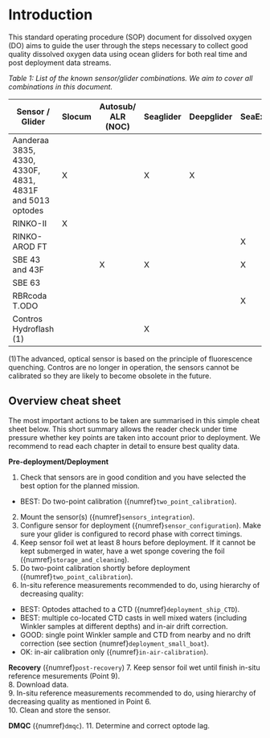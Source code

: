 # Introduction

This standard operating procedure (SOP) document for dissolved oxygen (DO) aims to guide the user through the steps necessary to collect good quality dissolved oxygen data using ocean gliders for both real time and post deployment data streams.

*Table 1: List of the known sensor/glider combinations. We aim to cover all combinations in this document.*

| Sensor / Glider  |  Slocum |  Autosub/ ALR (NOC) |  Seaglider | Deepglider  |  SeaExplorer |  Spray |  Information |
|---|---|---|---|---|---|---|---|
| Aanderaa 3835, 4330, 4330F, 4831, 4831F and 5013 optodes  | X |   | X | X |   |   | [Link](https://www.aanderaa.com/productsdetail.php?Oxygen-Optodes-2) |
| RINKO-II  | X |   |   |   |   |  | [Link](https://www.jfe-advantech.co.jp/eng/ocean/rinko/rinko22d.html) |
| RINKO- AROD FT  |   |   |   |   | X |   | [Link](https://www.jfe-advantech.co.jp/eng/ocean/rinko/rinko-ft.html) |
| SBE 43 and 43F  |   | X | X |   | X |   | [Link](https://www.seabird.com/sbe-43-dissolved-oxygen-sensor-with-titanium-housing-mcbh-connector-0-5-mil-profiling-membrane-standard-43-plenum/product?id=54627923854) |
| SBE 63  |   |   |   |   |   | X | [Link](https://www.seabird.com/oxygen-sensors/sbe-63-optical-dissolved-oxygen-sensor/family?productCategoryId=54627869933) |
|  RBRcoda T.ODO |   |   |   |   | X |   | [Link](https://rbr-global.com/products/sensors/rbrcoda-odo) |
|  Contros Hydroflash (1) |   |   | X |   |   |   | [Link](https://www.kongsberg.com/globalassets/maritime/km-products/product-documents/hydroflash-accurate-fast-and-versatile-oxygen-optode/Download) |

(1)The advanced, optical sensor is based on the principle of fluorescence quenching. Contros are no longer in operation, the sensors cannot be calibrated so they are likely to become obsolete in the future. 

## Overview cheat sheet

The most important actions to be taken are summarised in this simple cheat sheet below.
This short summary allows the reader check under time pressure whether key points are taken into account prior to deployment.
We recommend to read each chapter in detail to ensure best quality data.

**Pre-deployment/Deployment**
1. Check that sensors are in good condition and you have selected the best option for the planned mission.
  - BEST: Do two-point calibration ({numref}`two_point_calibration`).
  
2. Mount the sensor(s) ({numref}`sensors_integration`).   
3. Configure sensor for deployment ({numref}`sensor_configuration`). Make sure your glider is configured to record phase with correct timings.  
4. Keep sensor foil wet at least 8 hours before deployment. If it cannot be kept submerged in water, have a wet sponge covering the foil ({numref}`storage_and_cleaning`).  
5. Do two-point calibration shortly before deployment ({numref}`two_point_calibration`).  
6. In-situ reference measurements recommended to do, using hierarchy of decreasing quality:
  - BEST: Optodes attached to a CTD ({numref}`deployment_ship_CTD`). 
  - BEST: multiple co-located CTD casts in well mixed waters (including Winkler samples at different depths) and in-air drift correction.
  - GOOD: single point Winkler sample and CTD from nearby and no drift correction (see section {numref}`deployment_small_boat`).
  - OK: in-air calibration only ({numref}`in-air-calibration`).

**Recovery** ({numref}`post-recovery`)
7. Keep sensor foil wet until finish in-situ reference mesurements (Point 9).  
8. Download data.  
9. In-situ reference measurements recommended to do, using hierarchy of decreasing quality as mentioned in Point 6.  
10. Clean and store the sensor.  

**DMQC** ({numref}`dmqc`).
11. Determine and correct optode lag. 
